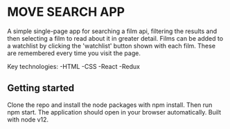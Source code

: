 # MOVE SEARCH APP

A simple single-page app for searching a film api, filtering the results and then
selecting a film to read about it in greater detail. Films can be added to a watchlist by clicking the
'watchlist' button shown with each film. These are remembered every time you visit the page.

Key technologies: 
-HTML
-CSS
-React
-Redux

## Getting started

Clone the repo and install the node packages with npm install. Then run npm start. The application should
open in your browser automatically. Built with node v12.